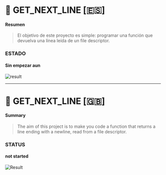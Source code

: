 # :page_facing_up: GET_NEXT_LINE [:es:]

#### Resumen
>El objetivo de este proyecto es simple: programar una función que devuelva
una línea leída de un file descriptor.

### ESTADO
#### Sin empezar aun

![result](https://img.shields.io/badge/RESULTADO-120%25-green)

<hr/>

# :page_facing_up: GET_NEXT_LINE [:gb:]

#### Summary
>The aim of this project is to make you code a function that returns a line
ending with a newline, read from a file descriptor.

### STATUS
#### not started

![Result](https://img.shields.io/badge/RESULT-NOT_STARTED-inactive)
